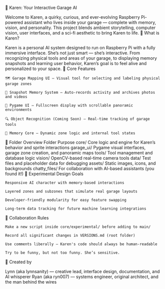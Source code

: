 🧠 Karen: Your Interactive Garage AI

Welcome to Karen, a quirky, curious, and ever-evolving Raspberry Pi-powered assistant who lives inside your garage — complete with memory, vision, and personality. This project blends ambient storytelling, computer vision, user interfaces, and a sci-fi aesthetic to bring Karen to life.
🚀 What is Karen?

Karen is a personal AI system designed to run on Raspberry Pi with a fully immersive interface. She’s not just smart — she’s interactive. From recognizing physical tools and areas of your garage, to displaying memory snapshots and learning user behavior, Karen’s goal is to feel alive and personalized to your space.
🧰 Core Features

    🗺️ Garage Mapping UI — Visual tool for selecting and labeling physical garage zones

    🎥 Snapshot Memory System — Auto-records activity and archives photos and videos

    🤖 Pygame UI — Fullscreen display with scrollable panoramic environments

    🔍 Object Recognition (Coming Soon) — Real-time tracking of garage tools

    🧠 Memory Core — Dynamic zone logic and internal tool states

📂 Folder Overview
Folder	Purpose
core/	Core logic and engine for Karen’s behavior and sprite interactions
garage_ui/	Pygame visual interfaces, garage zone creation, and panoramic maps
tools/	Tool management and database logic
vision/	OpenCV-based real-time camera tools
data/	Test files and placeholder data for debugging
assets/	Static images, icons, and backgrounds
chatty_files/	For collaboration with AI-based assistants (you found it!)
🧪 Experimental Design Goals

    Responsive AI character with memory-based interactions

    Layered zones and subzones that simulate real garage layouts

    Developer-friendly modularity for easy feature swapping

    Long-term data tracking for future machine learning integrations

📝 Collaboration Rules

    Make a new script inside core/experimental/ before adding to main/

    Record all significant changes in VERSIONS.md (root folder)

    Use comments liberally — Karen's code should always be human-readable

    Try to be funny, but not too funny. She’s sensitive.

👥 Created by

Lynn (aka lynnsanity) — creative lead, interface design, documentation, and AI whisperer
Ryan (aka ryn007) — systems engineer, original architect, and the man behind the wires
